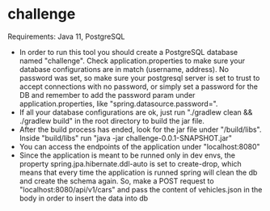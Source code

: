 # challenge

Requirements: Java 11, PostgreSQL

* In order to run this tool you should create a PostgreSQL database named "challenge". Check application.properties to make sure your database configurations are in match (username, address). No password was set, so make sure your postgresql server is set to trust to accept connections with no password, or simply set a password for the DB and remember to add the password param under application.properties, like "spring.datasource.password=<password>".
* If all your database configurations are ok, just run "./gradlew clean && ./gradlew build" in the root directory to build the jar file. 
* After the build process has ended, look for the jar file under "/build/libs". Inside "build/libs" run "java -jar challenge-0.0.1-SNAPSHOT.jar"
* You can access the endpoints of the application under "localhost:8080"
* Since the application is meant to be runned only in dev envs, the property spring.jpa.hibernate.ddl-auto is set to create-drop, which means that every time the application is runned spring will clean the db and create the schema again. So, make a POST request to "localhost:8080/api/v1/cars" and pass the content of vehicles.json in the body in order to insert the data into db
